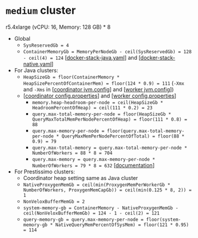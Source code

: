 # `medium` cluster
r5.4xlarge (vCPU: 16, Memory: 128 GB) * 8

* Global
  * `SysReservedGb = 4`
  * `ContainerMemoryGb = MemoryPerNodeGb - ceil(SysReservedGb) = 128 - ceil(4) = 124` [[docker-stack-java.yaml](docker-stack-java.yaml)] and [[docker-stack-native.yaml](docker-stack-native.yaml)]
* For Java clusters:
  * `HeapSizeGb = floor(ContainerMemory * HeapSizePercentOfContainerMem) = floor(124 * 0.9) = 111` (`-Xmx` and `-Xms` in [[coordinator jvm.config](coordinator/jvm.config)] and [[worker jvm.config](workers/jvm.config)])
  * [[coordinator config.properties](coordinator/config.properties)] and [[worker config.properties](worker/config.properties)]
    * `memory.heap-headroom-per-node = ceil(HeapSizeGb * HeadroomPercentOfHeap) = ceil(111 * 0.2) = 23`
    * `query.max-total-memory-per-node = floor(HeapSizeGb * QueryMaxTotalMemPerNodePercentOfHeap) = floor(111 * 0.8) = 88`
    * `query.max-memory-per-node = floor(query.max-total-memory-per-node * QueryMaxMemPerNodePercentOfTotal) = floor(88 * 0.9) = 79`
    * `query.max-total-memory = query.max-total-memory-per-node * NumberOfWorkers = 88 * 8 = 704`
    * `query.max-memory = query.max-memory-per-node * NumberOfWorkers = 79 * 8 = 632` [[documentation](https://prestodb.io/docs/current/admin/properties.html#memory-management-properties)]
* For Prestissimo clusters:
  * Coordinator heap setting same as Java cluster
  * `NativeProxygenMemGb = ceil(min(ProxygenMemPerWorkerGb * NumberOfWorkers, ProxygenMemCapGb)) = ceil(min(0.125 * 8, 2)) = 1`
  * `NonVeloxBufferMemGb = 2`
  * `system-memory-gb = ContainerMemory - NativeProxygenMemGb - ceil(NonVeloxBufferMemGb) = 124 - 1 - ceil(2) = 121`
  * `query-memory-gb = query.max-memory-per-node = floor(system-memory-gb * NativeQueryMemPercentOfSysMem) = floor(121 * 0.95) = 114`
